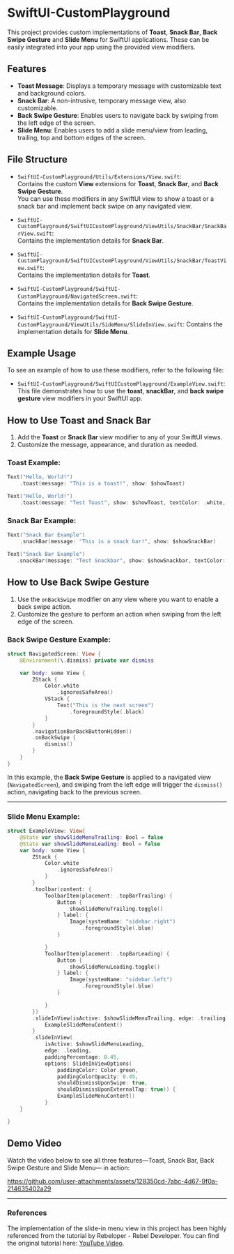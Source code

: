 # SwiftUI-CustomPlayground

This project provides custom implementations of **Toast**, **Snack Bar**, **Back Swipe Gesture** and **Slide Menu** for SwiftUI applications. These can be easily integrated into your app using the provided view modifiers.

## Features

- **Toast Message**: Displays a temporary message with customizable text and background colors.
- **Snack Bar**: A non-intrusive, temporary message view, also customizable.
- **Back Swipe Gesture**: Enables users to navigate back by swiping from the left edge of the screen.
- **Slide Menu**: Enables users to add a slide menu/view from leading, trailing, top and bottom edges of the screen.
## File Structure

- `SwiftUI-CustomPlayground/Utils/Extensions/View.swift`:  
  Contains the custom **View** extensions for **Toast**, **Snack Bar**, and **Back Swipe Gesture**.  
  You can use these modifiers in any SwiftUI view to show a toast or a snack bar and implement back swipe on any navigated view.

- `SwiftUI-CustomPlayground/SwiftUICustomPlayground/ViewUtils/SnackBar/SnackBarView.swift`:  
  Contains the implementation details for **Snack Bar**.

- `SwiftUI-CustomPlayground/SwiftUICustomPlayground/ViewUtils/SnackBar/ToastView.swift`:  
  Contains the implementation details for **Toast**.

- `SwiftUI-CustomPlayground/SwiftUI-CustomPlayground/NavigatedScreen.swift`:  
  Contains the implementation details for **Back Swipe Gesture**.

- `SwiftUI-CustomPlayground/SwiftUI-CustomPlayground/ViewUtils/SideMenu/SlideInView.swift`:
  Contains the implementation details for **Slide Menu**.
  
## Example Usage

To see an example of how to use these modifiers, refer to the following file:

- `SwiftUI-CustomPlayground/SwiftUICustomPlayground/ExampleView.swift`:  
  This file demonstrates how to use the **toast**, **snackBar**, and **back swipe gesture** view modifiers in your SwiftUI app.

## How to Use **Toast** and **Snack Bar**

1. Add the **Toast** or **Snack Bar** view modifier to any of your SwiftUI views.
2. Customize the message, appearance, and duration as needed.

### Toast Example:

```swift
Text("Hello, World!")
    .toast(message: "This is a toast!", show: $showToast)
```

```swift
Text("Hello, World!")
    .toast(message: "Test Toast", show: $showToast, textColor: .white, backgroundColor: .blue, edge: .bottom)
```

### Snack Bar Example:

```swift
Text("Snack Bar Example")
    .snackBar(message: "This is a snack bar!", show: $showSnackBar)
```

```swift
Text("Snack Bar Example")
   .snackBar(message: "Test Snackbar", show: $showSnackbar, textColor: .white, backgroundColor: .blue, showTime: 1.5)
```

## How to Use **Back Swipe Gesture**

1. Use the `onBackSwipe` modifier on any view where you want to enable a back swipe action.
2. Customize the gesture to perform an action when swiping from the left edge of the screen.

### Back Swipe Gesture Example:

```swift
struct NavigatedScreen: View {
    @Environment(\.dismiss) private var dismiss

    var body: some View {
        ZStack {
            Color.white
                .ignoresSafeArea()
            VStack {
                Text("This is the next screen")
                    .foregroundStyle(.black)
            }
        }
        .navigationBarBackButtonHidden()
        .onBackSwipe {
            dismiss()
        }
    }
}
```

In this example, the **Back Swipe Gesture** is applied to a navigated view (`NavigatedScreen`), and swiping from the left edge will trigger the `dismiss()` action, navigating back to the previous screen.

---

### Slide Menu Example:

```swift
struct ExampleView: View{
    @State var showSlideMenuTrailing: Bool = false
    @State var showSlideMenuLeading: Bool = false
    var body: some View {
        ZStack {
            Color.white
                .ignoresSafeArea()                
            }
        }
        .toolbar(content: {
            ToolbarItem(placement: .topBarTrailing) {
                Button {
                    showSlideMenuTrailing.toggle()
                } label: {
                    Image(systemName: "sidebar.right")
                        .foregroundStyle(.blue)
                }

            }
            ToolbarItem(placement: .topBarLeading) {
                Button {
                    showSlideMenuLeading.toggle()
                } label: {
                    Image(systemName: "sidebar.left")
                        .foregroundStyle(.blue)
                }

            }
        })
        .slideInView(isActive: $showSlideMenuTrailing, edge: .trailing) {
            ExampleSlideMenuContent()
        }
        .slideInView(
            isActive: $showSlideMenuLeading,
            edge: .leading,
            paddingPercentage: 0.45,
            options: SlideInViewOptions(
                paddingColor: Color.green,
                paddingColorOpacity: 0.45,
                shouldDismissUponSwipe: true,
                shouldDismissUponExternalTap: true)) {
                ExampleSlideMenuContent()
            }
    }

}

```

## Demo Video

Watch the video below to see all three features—Toast, Snack Bar, Back Swipe Gesture and Slide Menu— in action:





https://github.com/user-attachments/assets/128350cd-7abc-4d67-9f0a-214635402a29


---
### References

The implementation of the slide-in menu view in this project has been highly referenced from the tutorial by Rebeloper - Rebel Developer. You can find the original tutorial here: [YouTube Video](https://www.youtube.com/watch?v=9WKVXHgEFU8&ab_channel=Rebeloper-RebelDeveloper).





